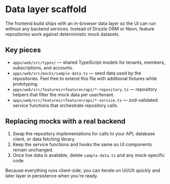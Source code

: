 # Data layer scaffold

The frontend build ships with an in-browser data layer so the UI can run without any backend services. Instead of Drizzle ORM or Neon, feature repositories work against deterministic mock datasets.

## Key pieces

- `apps/web/src/types/` — shared TypeScript models for tenants, members, subscriptions, and accounts.
- `apps/web/src/mocks/sample-data.ts` — seed data used by the repositories. Feel free to extend this file with additional fixtures while prototyping.
- `apps/web/src/features/<feature>/api/*-repository.ts` — repository helpers that filter the mock data per user/tenant.
- `apps/web/src/features/<feature>/api/*-service.ts` — zod-validated service functions that orchestrate repository calls.

## Replacing mocks with a real backend

1. Swap the repository implementations for calls to your API, database client, or data fetching library.
2. Keep the service functions and hooks the same so UI components remain unchanged.
3. Once live data is available, delete `sample-data.ts` and any mock-specific code.

Because everything runs client-side, you can iterate on UI/UX quickly and later layer in persistence when you're ready.
